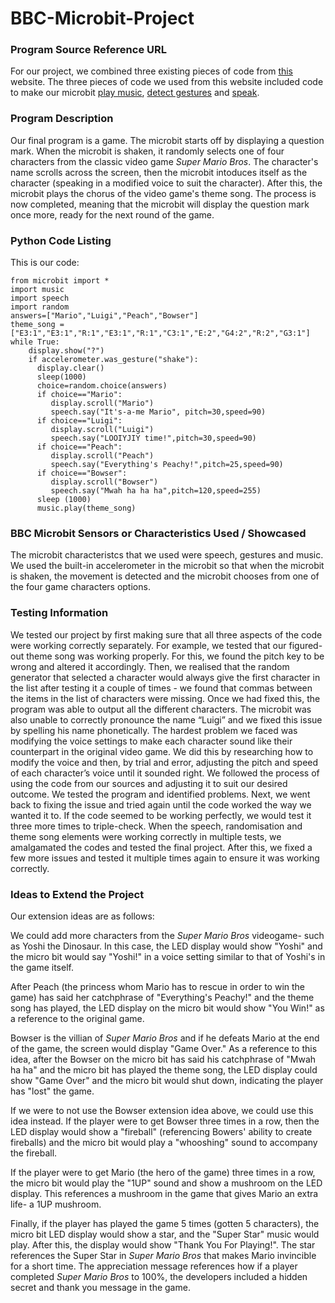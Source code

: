 # BBC-Microbit-Project

### Program Source Reference URL
For our project, we combined three existing pieces of code from [this](https://microbit-micropython.readthedocs.io/en/latest/tutorials/introduction.html) website. The three pieces of code we used from this website included code to make our microbit [play music](https://microbit-micropython.readthedocs.io/en/latest/tutorials/music.html#wolfgang-amadeus-microbit), [detect gestures](https://microbit-micropython.readthedocs.io/en/latest/tutorials/gestures.html#magic-8) and [speak](https://microbit-micropython.readthedocs.io/en/latest/tutorials/speech.html).

### Program Description
Our final program is a game. The microbit starts off by displaying a question mark. When the microbit is shaken, it randomly selects one of four characters from the classic video game *Super Mario Bros*. The character's name scrolls across the screen, then the microbit intoduces itself as the character (speaking in a modified voice to suit the character). After this, the microbit plays the chorus of the video game's theme song. The process is now completed, meaning that the microbit will display the question mark once more, ready for the next round of the game. 

### Python Code Listing
This is our code:
```
from microbit import *
import music
import speech
import random
answers=["Mario","Luigi","Peach","Bowser"]
theme_song = ["E3:1","E3:1","R:1","E3:1","R:1","C3:1","E:2","G4:2","R:2","G3:1"]
while True:
    display.show("?")
    if accelerometer.was_gesture("shake"):
      display.clear()
      sleep(1000)
      choice=random.choice(answers)
      if choice=="Mario":
         display.scroll("Mario")
         speech.say("It's-a-me Mario", pitch=30,speed=90)
      if choice=="Luigi":
         display.scroll("Luigi")
         speech.say("LOOIYJIY time!",pitch=30,speed=90)
      if choice=="Peach":
         display.scroll("Peach")
         speech.say("Everything's Peachy!",pitch=25,speed=90)
      if choice=="Bowser":
         display.scroll("Bowser")
         speech.say("Mwah ha ha ha",pitch=120,speed=255)
      sleep (1000)
      music.play(theme_song)
```

### BBC Microbit Sensors or Characteristics Used / Showcased
The microbit characteristcs that we used were speech, gestures and music. We used the built-in accelerometer in the microbit so that when the microbit is shaken, the movement is detected and the microbit chooses from one of the four game characters options.

### Testing Information
We tested our project by first making sure that all three aspects of the code were working correctly separately. For example, we tested that our figured-out theme song was working properly. For this, we found the pitch key to be wrong and altered it accordingly. Then, we realised that the random generator that selected a character would always give the first character in the list after testing it a couple of times - we found that commas between the items in the list of characters were missing. Once we had fixed this, the program was able to output all the different characters. The microbit was also unable to correctly pronounce the name “Luigi” and we fixed this issue by spelling his name phonetically. The hardest problem we faced was modifying the voice settings to make each character sound like their counterpart in the original video game. We did this by researching how to modify the voice and then, by trial and error, adjusting the pitch and speed of each character’s voice until it sounded right.
We followed the process of using the code from our sources and adjusting it to suit our desired outcome. We tested the program and identified problems. Next, we went back to fixing the issue and tried again until the code worked the way we wanted it to. If the code seemed to be working perfectly, we would test it three more times to triple-check. When the speech, randomisation and theme song elements were working correctly in multiple tests, we amalgamated the codes and tested the final project. After this, we fixed a few more issues and tested it multiple times again to ensure it was working correctly. 

### Ideas to Extend the Project
Our extension ideas are as follows: 

We could add more characters from the *Super Mario Bros* videogame- such as Yoshi the Dinosaur. In this case, the LED display would show "Yoshi" and the micro bit would say "Yoshi!" in a voice setting similar to that of Yoshi's in the game itself.

After Peach (the princess whom Mario has to rescue in order to win the game) has said her catchphrase of "Everything's Peachy!" and the theme song has played, the LED display on the micro bit would show "You Win!" as a reference to the original game.

Bowser is the villian of *Super Mario Bros* and if he defeats Mario at the end of the game, the screen would display "Game Over." As a reference to this idea, after the Bowser on the micro bit has said his catchphrase of "Mwah ha ha" and the micro bit has played the theme song, the LED display could show "Game Over" and the micro bit would shut down, indicating the player has "lost" the game.

If we were to not use the Bowser extension idea above, we could use this idea instead. If the player were to get Bowser three times in a row, then the LED display would show a "fireball" (referencing Bowers' ability to create fireballs) and the micro bit would play a "whooshing" sound to accompany the fireball.

If the player were to get Mario (the hero of the game) three times in a row, the micro bit would play the "1UP" sound and show a mushroom on the LED display. This references a mushroom in the game that gives Mario an extra life- a 1UP mushroom.

Finally, if the player has played the game 5 times (gotten 5 characters), the micro bit LED display would show a star, and the "Super Star" music would play. After this, the display would show "Thank You For Playing!". The star references the Super Star in *Super Mario Bros* that makes Mario invincible for a short time. The appreciation message references how if a player completed *Super Mario Bros* to 100%, the developers included a hidden secret and thank you message in the game.
